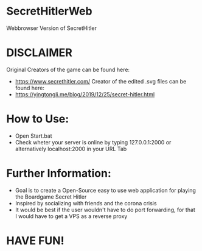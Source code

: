 # SecretHitlerWeb
Webbrowser Version of SecretHitler

# DISCLAIMER
Original Creators of the game can be found here:
- https://www.secrethitler.com/
Creator of the edited .svg files can be found here:
- https://yingtongli.me/blog/2019/12/25/secret-hitler.html
# How to Use:
- Open Start.bat 
- Check wheter your server is online by typing 127.0.0.1:2000 or alternatively localhost:2000 in your URL Tab

# Further Information:
- Goal is to create a Open-Source easy to use web application for playing the Boardgame Secret Hitler
- Inspired by socializing with friends and the corona crisis 
- It would be best if the user wouldn't have to do port forwarding, for that I would have to get a VPS as a reverse proxy

# HAVE FUN!